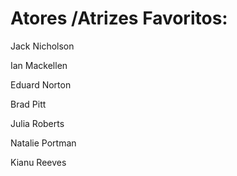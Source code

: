 # Atores /Atrizes Favoritos:

Jack Nicholson

Ian Mackellen

Eduard Norton

Brad Pitt

Julia Roberts

Natalie Portman

Kianu Reeves
